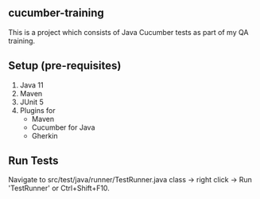 ## cucumber-training

This is a project which consists of Java Cucumber tests as part of my QA training.

## Setup (pre-requisites)

1. Java 11
2. Maven
3. JUnit 5
4. Plugins for
	- Maven
	- Cucumber for Java
	- Gherkin

## Run Tests

Navigate to src/test/java/runner/TestRunner.java class -> right click -> Run 'TestRunner' or Ctrl+Shift+F10.